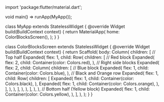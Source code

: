 import 'package:flutter/material.dart';

void main() => runApp(MyApp());

class MyApp extends StatelessWidget {
  @override
  Widget build(BuildContext context) {
    return MaterialApp(
      home: ColorBlocksScreen(),
    );
  }
}

class ColorBlocksScreen extends StatelessWidget {
  @override
  Widget build(BuildContext context) {
    return Scaffold(
      body: Column(
        children: [
          // Top half
          Expanded(
            flex: 1,
            child: Row(
              children: [
                // Red block
                Expanded(
                  flex: 2,
                  child: Container(color: Colors.red),
                ),
                // Right side blocks
                Expanded(
                  flex: 2,
                  child: Column(
                    children: [
                      // Blue block
                      Expanded(
                        flex: 1,
                        child: Container(color: Colors.blue),
                      ),
                      // Black and Orange row
                      Expanded(
                        flex: 1,
                        child: Row(
                          children: [
                            Expanded(
                              flex: 1,
                              child: Container(color: Colors.black),
                            ),
                            Expanded(
                              flex: 1,
                              child: Container(color: Colors.orange),
                            ),
                          ],
                        ),
                      ),
                    ],
                  ),
                ),
              ],
            ),
          ),
          // Bottom half (Yellow block)
          Expanded(
            flex: 1,
            child: Container(color: Colors.yellow),
          ),
        ],
      ),
    );
  }
}